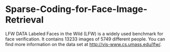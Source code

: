 # Sparse-Coding-for-Face-Image-Retrieval

LFW DATA Labeled Faces in the Wild (LFW) is a widely used benchmark for face verification. It contains 13233 images of 5749 different people. You can find more information on the data set at http://vis-www.cs.umass.edu/lfw/.
